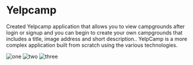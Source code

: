 # Yelpcamp
Created Yelpcamp application  that allows you to view campgrounds after login or signup and you can begin to create your own campgrounds that includes a title, image address and short description.. YelpCamp is a more complex application built from scratch using the various technologies.

![one](https://user-images.githubusercontent.com/65457463/103220334-0841cb00-4946-11eb-9505-21373752ad67.png)
![two](https://user-images.githubusercontent.com/65457463/103220342-0b3cbb80-4946-11eb-8255-6df79467a8ec.png)
![three](https://user-images.githubusercontent.com/65457463/103220340-0aa42500-4946-11eb-8532-cf84d986fb42.png)
